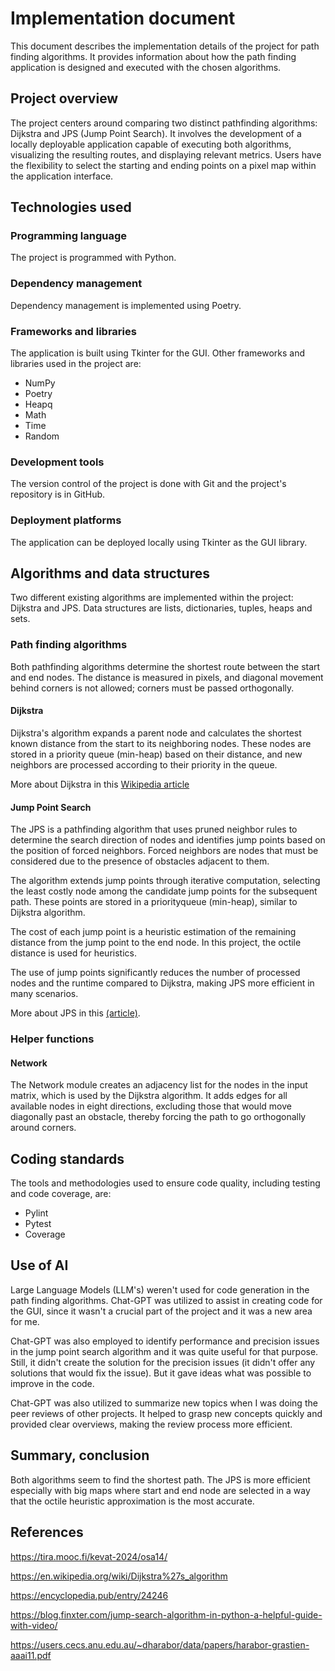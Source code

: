 # Implementation document

This document describes the implementation details of the project for path finding algorithms. It provides information about how the path finding application is designed and executed with the chosen algorithms.

## Project overview

The project centers around comparing two distinct pathfinding algorithms: Dijkstra and JPS (Jump Point Search). It involves the development of a locally deployable application capable of executing both algorithms, visualizing the resulting routes, and displaying relevant metrics. Users have the flexibility to select the starting and ending points on a pixel map within the application interface.

## Technologies used

### Programming language

The project is programmed with Python.

### Dependency management

Dependency management is implemented using Poetry.

### Frameworks and libraries

The application is built using Tkinter for the GUI. Other frameworks and libraries used in the project are:
* NumPy
* Poetry
* Heapq
* Math
* Time
* Random

### Development tools

The version control of the project is done with Git and the project's repository is in GitHub.

### Deployment platforms

The application can be deployed locally using Tkinter as the GUI library.

## Algorithms and data structures

Two different existing algorithms are implemented within the project: Dijkstra and JPS. Data structures are lists, dictionaries, tuples, heaps and sets.

### Path finding algorithms

Both pathfinding algorithms determine the shortest route between the start and end nodes. The distance is measured in pixels, and diagonal movement behind corners is not allowed; corners must be passed orthogonally.

#### Dijkstra

Dijkstra's algorithm expands a parent node and calculates the shortest known distance from the start to its neighboring nodes. These nodes are stored in a priority queue (min-heap) based on their distance, and new neighbors are processed according to their priority in the queue.

More about Dijkstra in this [Wikipedia article](https://en.wikipedia.org/wiki/Dijkstra%27s_algorithm "Wikipedia article")

#### Jump Point Search

The JPS is a pathfinding algorithm that uses pruned neighbor rules to determine the search direction of nodes and identifies jump points based on the position of forced neighbors. Forced neighbors are nodes that must be considered due to the presence of obstacles adjacent to them.

The algorithm extends jump points through iterative computation, selecting the least costly node among the candidate jump points for the subsequent path. These points are stored in a priorityqueue (min-heap), similar to Dijkstra algorithm.

The cost of each jump point is a heuristic estimation of the remaining distance from the jump point to the end node. In this project, the octile distance is used for heuristics.

The use of jump points significantly reduces the number of processed nodes and the runtime compared to Dijkstra, making JPS more efficient in many scenarios.

More about JPS in this [(article)](https://users.cecs.anu.edu.au/~dharabor/data/papers/harabor-grastien-aaai11.pdf "(article)").

### Helper functions

#### Network

The Network module creates an adjacency list for the nodes in the input matrix, which is used by the Dijkstra algorithm. It adds edges for all available nodes in eight directions, excluding those that would move diagonally past an obstacle, thereby forcing the path to go orthogonally around corners.

## Coding standards
The tools and methodologies used to ensure code quality, including testing and code coverage, are:
* Pylint
* Pytest
* Coverage

## Use of AI

Large Language Models (LLM's) weren't used for code generation in the path finding algorithms. Chat-GPT was utilized to assist in creating code for the GUI, since it wasn't a crucial part of the project and it was a new area for me.

Chat-GPT was also employed to identify performance and precision issues in the jump point search algorithm and it was quite useful for that purpose. Still, it didn't create the solution for the precision issues (it didn't offer any solutions that would fix the issue). But it gave ideas what was possible to improve in the code.

Chat-GPT was also utilized to summarize new topics when I was doing the peer reviews of other projects. It helped to grasp new concepts quickly and provided clear overviews, making the review process more efficient.

## Summary, conclusion

Both algorithms seem to find the shortest path. The JPS is more efficient especially with big maps where start and end node are selected in a way that the octile heuristic approximation is the most accurate.

## References

https://tira.mooc.fi/kevat-2024/osa14/

https://en.wikipedia.org/wiki/Dijkstra%27s_algorithm

https://encyclopedia.pub/entry/24246

https://blog.finxter.com/jump-search-algorithm-in-python-a-helpful-guide-with-video/

https://users.cecs.anu.edu.au/~dharabor/data/papers/harabor-grastien-aaai11.pdf
